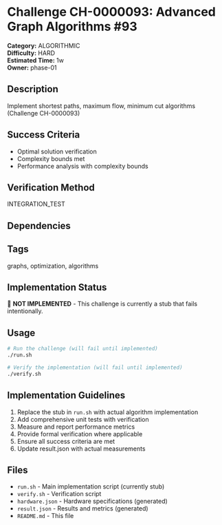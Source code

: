 # Challenge CH-0000093: Advanced Graph Algorithms #93

**Category:** ALGORITHMIC  
**Difficulty:** HARD  
**Estimated Time:** 1w  
**Owner:** phase-01  

## Description

Implement shortest paths, maximum flow, minimum cut algorithms (Challenge CH-0000093)

## Success Criteria

- Optimal solution verification
- Complexity bounds met
- Performance analysis with complexity bounds

## Verification Method

INTEGRATION_TEST

## Dependencies



## Tags

graphs, optimization, algorithms

## Implementation Status

🚧 **NOT IMPLEMENTED** - This challenge is currently a stub that fails intentionally.

## Usage

```bash
# Run the challenge (will fail until implemented)
./run.sh

# Verify the implementation (will fail until implemented) 
./verify.sh
```

## Implementation Guidelines

1. Replace the stub in `run.sh` with actual algorithm implementation
2. Add comprehensive unit tests with verification
3. Measure and report performance metrics
4. Provide formal verification where applicable
5. Ensure all success criteria are met
6. Update result.json with actual measurements

## Files

- `run.sh` - Main implementation script (currently stub)
- `verify.sh` - Verification script
- `hardware.json` - Hardware specifications (generated)
- `result.json` - Results and metrics (generated)
- `README.md` - This file
